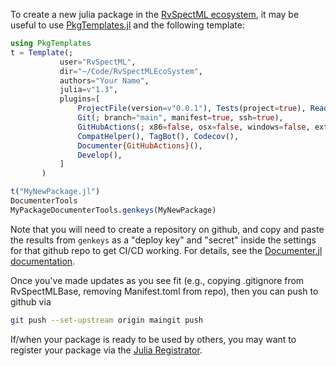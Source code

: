 To create a new julia package in the [RvSpectML ecosystem](https://rvspectml.github.io/RvSpectML-Overview/), it may be useful to use [PkgTemplates.jl](https://github.com/invenia/PkgTemplates.jl) and the following template:
```julia
using PkgTemplates
t = Template(; 
           user="RvSpectML",
           dir="~/Code/RvSpectMLEcoSystem",
           authors="Your Name",
           julia=v"1.3",
           plugins=[
               ProjectFile(version=v"0.0.1"), Tests(project=true), Readme(inline_badges=true), License(; name="MIT"),
               Git(; branch="main", manifest=true, ssh=true),
               GitHubActions(; x86=false, osx=false, windows=false, extra_versions=[]),
               CompatHelper(), TagBot(), Codecov(),
               Documenter{GitHubActions}(),
               Develop(),
           ]
       )

t("MyNewPackage.jl")
DocumenterTools
MyPackageDocumenterTools.genkeys(MyNewPackage)
```
Note that you will need to create a repository on github, and copy and paste the results from `genkeys` as a "deploy key" and "secret" inside the settings for that github repo to get CI/CD working.
For details, see the [Documenter.jl documentation](https://juliadocs.github.io/Documenter.jl/stable/man/hosting/#travis-ssh).

Once you've made updates as you see fit (e.g., copying .gitignore from RvSpectMLBase, removing Manifest.toml from repo), then you can push to github via
```bash
git push --set-upstream origin maingit push
```

If/when your package is ready to be used by others, you may want to register your package via the [Julia Registrator](https://github.com/JuliaRegistries/Registrator.jl).
